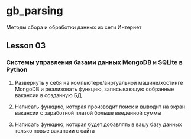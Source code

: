 # gb_parsing
Методы сбора и обработки данных из сети Интернет

## Lesson 03
### Системы управления базами данных MongoDB и SQLite в Python

1. Развернуть у себя на компьютере/виртуальной машине/хостинге MongoDB и реализовать функцию, записывающую собранные вакансии в созданную БД

2. Написать функцию, которая производит поиск и выводит на экран вакансии с заработной платой больше введенной суммы

3. Написать функцию, которая будет добавлять в вашу базу данных только новые вакансии с сайта
